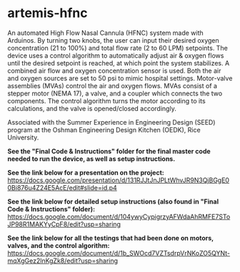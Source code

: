 # artemis-hfnc
An automated High Flow Nasal Cannula (HFNC) system made with Arduinos. By turning two knobs, the user can input their desired oxygen concentration (21 to 100%) and total flow rate (2 to 60 LPM) setpoints. The device uses a control algorithm to automatically adjust air & oxygen flows until the desired setpoint is reached, at which point the system stabilizes. A combined air flow and oxygen concentration sensor is used. Both the air and oxygen sources are set to 50 psi to mimic hospital settings. Motor-valve assemblies (MVAs) control the air and oxygen flows. MVAs consist of a stepper motor (NEMA 17), a valve, and a coupler which connects the two components. The control algorithm turns the motor according to its calculations, and the valve is opened/closed accordingly.

Associated with the Summer Experience in Engineering Design (SEED) program at the Oshman Engineering Design Kitchen (OEDK), Rice University.

**See the "Final Code & Instructions" folder for the final master code needed to run the device, as well as setup instructions.**

**See the link below for a presentation on the project:**
https://docs.google.com/presentation/d/131RJJtJnJPLtWhvJR9N3QjBGgE00Bi876u4Z24E5AcE/edit#slide=id.p4

**See the link below for detailed setup instructions (also found in "Final Code & Instructions" folder):**
https://docs.google.com/document/d/104ywyCypigrzyAFWdaAhRMFE7SToJP98R1MAKYyCpF8/edit?usp=sharing

**See the link below for all the testings that had been done on motors, valves, and the control algorithm:**
https://docs.google.com/document/d/1b_SWOcd7VZTsdrpVrNKoZO5QYNt-mqXgGez2lnKgZk8/edit?usp=sharing
